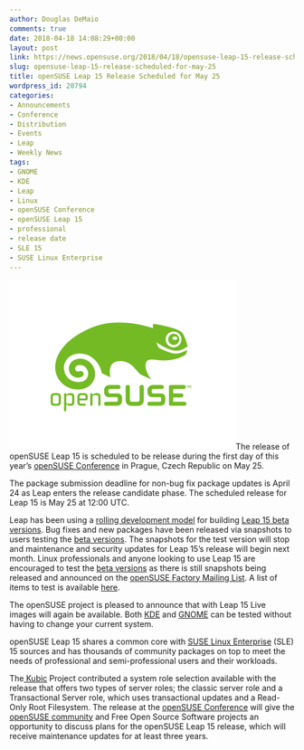 ```yaml
---
author: Douglas DeMaio
comments: true
date: 2018-04-18 14:08:29+00:00
layout: post
link: https://news.opensuse.org/2018/04/18/opensuse-leap-15-release-scheduled-for-may-25/
slug: opensuse-leap-15-release-scheduled-for-may-25
title: openSUSE Leap 15 Release Scheduled for May 25
wordpress_id: 20794
categories:
- Announcements
- Conference
- Distribution
- Events
- Leap
- Weekly News
tags:
- GNOME
- KDE
- Leap
- Linux
- openSUSE Conference
- openSUSE Leap 15
- professional
- release date
- SLE 15
- SUSE Linux Enterprise
---
```


![](/wp-content/uploads/2016/03/openSUSE.png)The release of openSUSE Leap 15 is scheduled to be release during the first day of this year’s [openSUSE Conference](https://events.opensuse.org/) in Prague, Czech Republic on May 25.

The package submission deadline for non-bug fix package updates is April 24 as Leap enters the release candidate phase. The scheduled release for Leap 15 is May 25 at 12:00 UTC.

Leap has been using a [rolling development model](https://en.opensuse.org/openSUSE:Roadmap) for building [Leap 15 beta versions](https://news.opensuse.org/2018/01/31/opensuse-leap-15-reaches-beta-phase-snapshots/). Bug fixes and new packages have been released via snapshots to users testing the [beta versions](https://software.opensuse.org/distributions/testing). The snapshots for the test version will stop and maintenance and security updates for Leap 15’s release will begin next month. Linux professionals and anyone looking to use Leap 15 are encouraged to test the [beta versions](https://software.opensuse.org/distributions/testing) as there is still snapshots being released and announced on the [openSUSE Factory Mailing List](https://lists.opensuse.org/opensuse-factory/). A list of items to test is available [here](https://docs.google.com/spreadsheets/d/1AGKijKpKiJCB616-bHVoNQuhWHpQLHPWCb3m1p6gXPc/edit#gid=168760829).

The openSUSE project is pleased to announce that with Leap 15 Live images will again be available. Both [KDE](https://www.kde.org/) and [GNOME](https://www.gnome.org/) can be tested without having to change your current system.

openSUSE Leap 15 shares a common core with [SUSE Linux Enterprise](https://www.suse.com/products/server/) (SLE) 15 sources and has thousands of community packages on top to meet the needs of professional and semi-professional users and their workloads.

The[ Kubic](https://kubic.opensuse.org/) Project contributed a system role selection available with the release that offers two types of server roles; the classic server role and a Transactional Server role, which uses transactional updates and a Read-Only Root Filesystem. The release at the [openSUSE Conference](https://events.opensuse.org/) will give the [openSUSE community](https://www.opensuse.org/) and Free Open Source Software projects an opportunity to discuss plans for the openSUSE Leap 15 release, which will receive maintenance updates for at least three years.
